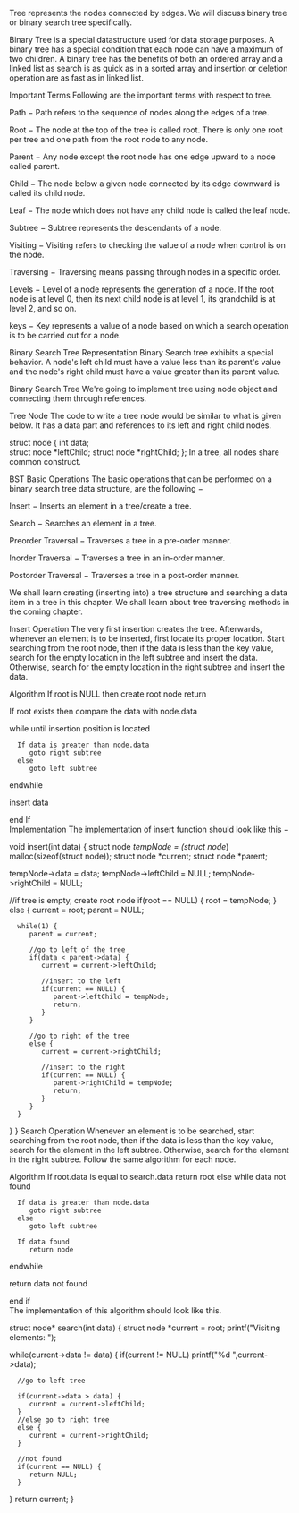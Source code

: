 Tree represents the nodes connected by edges. We will discuss binary tree or binary search tree specifically.

Binary Tree is a special datastructure used for data storage purposes. A binary tree has a special condition that each node can have a maximum of two children. A binary tree has the benefits of both an ordered array and a linked list as search is as quick as in a sorted array and insertion or deletion operation are as fast as in linked list.

Important Terms
Following are the important terms with respect to tree.

Path − Path refers to the sequence of nodes along the edges of a tree.

Root − The node at the top of the tree is called root. There is only one root per tree and one path from the root node to any node.

Parent − Any node except the root node has one edge upward to a node called parent.

Child − The node below a given node connected by its edge downward is called its child node.

Leaf − The node which does not have any child node is called the leaf node.

Subtree − Subtree represents the descendants of a node.

Visiting − Visiting refers to checking the value of a node when control is on the node.

Traversing − Traversing means passing through nodes in a specific order.

Levels − Level of a node represents the generation of a node. If the root node is at level 0, then its next child node is at level 1, its grandchild is at level 2, and so on.

keys − Key represents a value of a node based on which a search operation is to be carried out for a node.

Binary Search Tree Representation
Binary Search tree exhibits a special behavior. A node's left child must have a value less than its parent's value and the node's right child must have a value greater than its parent value.

Binary Search Tree
We're going to implement tree using node object and connecting them through references.

Tree Node
The code to write a tree node would be similar to what is given below. It has a data part and references to its left and right child nodes.

struct node {
   int data;   
   struct node *leftChild;
   struct node *rightChild;
};
In a tree, all nodes share common construct.

BST Basic Operations
The basic operations that can be performed on a binary search tree data structure, are the following −

Insert − Inserts an element in a tree/create a tree.

Search − Searches an element in a tree.

Preorder Traversal − Traverses a tree in a pre-order manner.

Inorder Traversal − Traverses a tree in an in-order manner.

Postorder Traversal − Traverses a tree in a post-order manner.

We shall learn creating (inserting into) a tree structure and searching a data item in a tree in this chapter. We shall learn about tree traversing methods in the coming chapter.

Insert Operation
The very first insertion creates the tree. Afterwards, whenever an element is to be inserted, first locate its proper location. Start searching from the root node, then if the data is less than the key value, search for the empty location in the left subtree and insert the data. Otherwise, search for the empty location in the right subtree and insert the data.

Algorithm
If root is NULL 
   then create root node
return

If root exists then
   compare the data with node.data
   
   while until insertion position is located

      If data is greater than node.data
         goto right subtree
      else
         goto left subtree

   endwhile 
   
   insert data
	
end If      
Implementation
The implementation of insert function should look like this −

void insert(int data) {
   struct node *tempNode = (struct node*) malloc(sizeof(struct node));
   struct node *current;
   struct node *parent;

   tempNode->data = data;
   tempNode->leftChild = NULL;
   tempNode->rightChild = NULL;

   //if tree is empty, create root node
   if(root == NULL) {
      root = tempNode;
   } else {
      current = root;
      parent  = NULL;

      while(1) {                
         parent = current;

         //go to left of the tree
         if(data < parent->data) {
            current = current->leftChild;                
            
            //insert to the left
            if(current == NULL) {
               parent->leftChild = tempNode;
               return;
            }
         }
			
         //go to right of the tree
         else {
            current = current->rightChild;
            
            //insert to the right
            if(current == NULL) {
               parent->rightChild = tempNode;
               return;
            }
         }
      }            
   }
}
Search Operation
Whenever an element is to be searched, start searching from the root node, then if the data is less than the key value, search for the element in the left subtree. Otherwise, search for the element in the right subtree. Follow the same algorithm for each node.

Algorithm
If root.data is equal to search.data
   return root
else
   while data not found

      If data is greater than node.data
         goto right subtree
      else
         goto left subtree
         
      If data found
         return node
   endwhile 
   
   return data not found
   
end if      
The implementation of this algorithm should look like this.

struct node* search(int data) {
   struct node *current = root;
   printf("Visiting elements: ");

   while(current->data != data) {
      if(current != NULL)
      printf("%d ",current->data); 
      
      //go to left tree

      if(current->data > data) {
         current = current->leftChild;
      }
      //else go to right tree
      else {                
         current = current->rightChild;
      }

      //not found
      if(current == NULL) {
         return NULL;
      }
   }
   return current;
}
